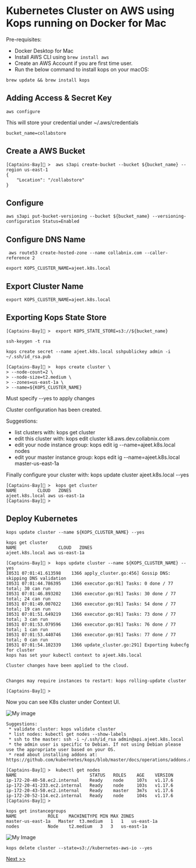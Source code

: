 
# Kubernetes Cluster on AWS using Kops running on Docker for Mac

Pre-requisites:

- Docker Desktop for Mac 
- Install AWS CLI using ```brew install aws```
- Create an AWS Account if you are first time user.
- Run the below command to install kops on your macOS:

```
brew update && brew install kops
```

## Adding Access & Secret Key 


```
aws configure
```

This will store your credential under ~/.aws/credentials


```
bucket_name=collabstore
```


## Create a AWS Bucket
```
[Captains-Bay]🚩 >  aws s3api create-bucket --bucket ${bucket_name} --region us-east-1
{
    "Location": "/collabstore"
}
```

## Configure

```
aws s3api put-bucket-versioning --bucket ${bucket_name} --versioning-configuration Status=Enabled
```


## Configure DNS Name

```
 aws route53 create-hosted-zone --name collabnix.com --caller-reference 2
```

```
export KOPS_CLUSTER_NAME=ajeet.k8s.local
```

## Export Cluster Name


```
export KOPS_CLUSTER_NAME=ajeet.k8s.local
```

## Exporting Kops State Store

```
[Captains-Bay]🚩 >  export KOPS_STATE_STORE=s3://${bucket_name}
```

```
ssh-keygen -t rsa
```

```
kops create secret --name ajeet.k8s.local sshpublickey admin -i ~/.ssh/id_rsa.pub
```


```
[Captains-Bay]🚩 >  kops create cluster \
> --node-count=2 \
> --node-size=t2.medium \
> --zones=us-east-1a \
> --name=${KOPS_CLUSTER_NAME}
```

Must specify --yes to apply changes

Cluster configuration has been created.

Suggestions:
 * list clusters with: kops get cluster
 * edit this cluster with: kops edit cluster k8.aws.dev.collabnix.com
 * edit your node instance group: kops edit ig --name=ajeet.k8s.local nodes
 * edit your master instance group: kops edit ig --name=ajeet.k8s.local master-us-east-1a

Finally configure your cluster with: kops update cluster ajeet.k8s.local --yes





```
[Captains-Bay]🚩 >  kops get cluster
NAME		CLOUD	ZONES
ajeet.k8s.local	aws	us-east-1a
[Captains-Bay]🚩 >
```


## Deploy Kubernetes

```
kops update cluster --name ${KOPS_CLUSTER_NAME} --yes
```


```
kops get cluster
NAME				CLOUD	ZONES
ajeet.k8s.local	aws	us-east-1a

```


```
[Captains-Bay]🚩 >  kops update cluster --name ${KOPS_CLUSTER_NAME} --yes
I0531 07:01:41.613598    1366 apply_cluster.go:456] Gossip DNS: skipping DNS validation
I0531 07:01:44.786395    1366 executor.go:91] Tasks: 0 done / 77 total; 30 can run
I0531 07:01:46.893202    1366 executor.go:91] Tasks: 30 done / 77 total; 24 can run
I0531 07:01:49.007022    1366 executor.go:91] Tasks: 54 done / 77 total; 19 can run
I0531 07:01:51.649219    1366 executor.go:91] Tasks: 73 done / 77 total; 3 can run
I0531 07:01:53.079596    1366 executor.go:91] Tasks: 76 done / 77 total; 1 can run
I0531 07:01:53.440746    1366 executor.go:91] Tasks: 77 done / 77 total; 0 can run
I0531 07:01:54.102339    1366 update_cluster.go:291] Exporting kubecfg for cluster
kops has set your kubectl context to ajeet.k8s.local

Cluster changes have been applied to the cloud.


Changes may require instances to restart: kops rolling-update cluster

[Captains-Bay]🚩 >
```


Now you can see K8s cluster under Context UI.

![My image](https://raw.githubusercontent.com/collabnix/kubelabs/master/dockerdesktopformac/context-aws.png)

```
Suggestions:
 * validate cluster: kops validate cluster
 * list nodes: kubectl get nodes --show-labels
 * ssh to the master: ssh -i ~/.ssh/id_rsa admin@api.ajeet.k8s.local
 * the admin user is specific to Debian. If not using Debian please use the appropriate user based on your OS.
 * read about installing addons at: https://github.com/kubernetes/kops/blob/master/docs/operations/addons.md.
```

```
[Captains-Bay]🚩 >  kubectl get nodes
NAME                            STATUS   ROLES    AGE    VERSION
ip-172-20-40-58.ec2.internal    Ready    node     107s   v1.17.6
ip-172-20-41-233.ec2.internal   Ready    node     103s   v1.17.6
ip-172-20-43-50.ec2.internal    Ready    master   3m7s   v1.17.6
ip-172-20-52-114.ec2.internal   Ready    node     104s   v1.17.6
[Captains-Bay]🚩 >
```

```
kops get instancegroups
NAME			ROLE	MACHINETYPE	MIN	MAX	ZONES
master-us-east-1a	Master	t3.medium	1	1	us-east-1a
nodes			Node	t2.medium	3	3	us-east-1a
```

![My Image](https://github.com/collabnix/kubelabs/blob/master/dockerdesktopformac/Screen%20Shot%202020-06-07%20at%2010.39.20%20AM.png)


```
kops delete cluster --state=s3://kubernetes-aws-io --yes
```




[Next >>](https://collabnix.github.io/kubelabs/kubectl-for-docker.html)
